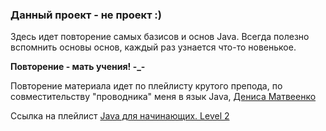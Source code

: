 <h3>Данный проект - не проект :)</h3>

Здесь идет повторение самых базисов и основ Java. Всегда полезно вспомнить основы основ, каждый раз узнается что-то новенькое.

<b>Повторение - мать учения! -_- </b>

Повторение материала идет по плейлисту крутого препода, по совместительству "проводника" меня в язык Java, <a href="https://www.youtube.com/channel/UCULTpkhxkF6MXHK_UuWhpLA"> Дениса Матвеенко</a>

Ссылка на плейлист <a href="https://www.youtube.com/playlist?list=PLnh8EajVFTl40U079ZNoV-96gsmkznof3">Java для начинающих. Level 2</a>